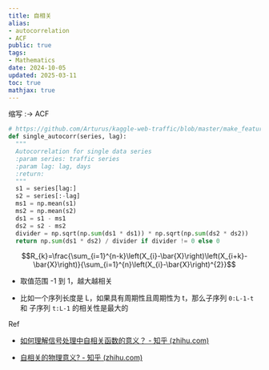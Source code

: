 ```yaml
---
title: 自相关
alias:
- autocorrelation
- ACF
public: true
tags:
- Mathematics
date: 2024-10-05
updated: 2025-03-11
toc: true
mathjax: true
---
```


缩写 :->  ACF


```python
# https://github.com/Arturus/kaggle-web-traffic/blob/master/make_features.py#L88
def single_autocorr(series, lag):
  """
  Autocorrelation for single data series
  :param series: traffic series
  :param lag: lag, days
  :return:
  """
  s1 = series[lag:]
  s2 = series[:-lag]
  ms1 = np.mean(s1)
  ms2 = np.mean(s2)
  ds1 = s1 - ms1
  ds2 = s2 - ms2
  divider = np.sqrt(np.sum(ds1 * ds1)) * np.sqrt(np.sum(ds2 * ds2))
  return np.sum(ds1 * ds2) / divider if divider != 0 else 0
```

$$R_{k}=\frac{\sum_{i=1}^{n-k}\left(X_{i}-\bar{X}\right)\left(X_{i+k}-\bar{X}\right)}{\sum_{i=1}^{n}\left(X_{i}-\bar{X}\right)^{2}}$$

  + 取值范围 -1 到 1，越大越相关

  + 比如一个序列长度是 L，如果具有周期性且周期性为 t，那么子序列 `0:L-1-t` 和 子序列 `t:L-1` 的相关性是最大的

Ref

  + [如何理解信号处理中自相关函数的意义？ - 知乎 (zhihu.com)](https://www.zhihu.com/question/29431374)

  + [自相关的物理意义? - 知乎 (zhihu.com)](https://www.zhihu.com/question/34051919)
